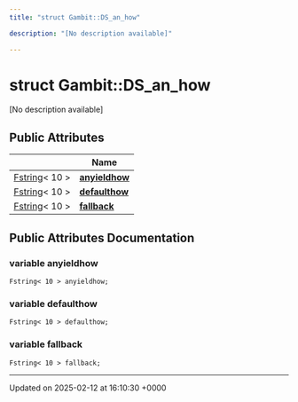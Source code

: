 ```yaml
---
title: "struct Gambit::DS_an_how"

description: "[No description available]"

---
```


# struct Gambit::DS_an_how



[No description available]

## Public Attributes

|                | Name           |
| -------------- | -------------- |
| [Fstring](/documentation/code/classes/classgambit_1_1fstring/)< 10 > | **[anyieldhow](/documentation/code/classes/structgambit_1_1ds__an__how/#variable-anyieldhow)**  |
| [Fstring](/documentation/code/classes/classgambit_1_1fstring/)< 10 > | **[defaulthow](/documentation/code/classes/structgambit_1_1ds__an__how/#variable-defaulthow)**  |
| [Fstring](/documentation/code/classes/classgambit_1_1fstring/)< 10 > | **[fallback](/documentation/code/classes/structgambit_1_1ds__an__how/#variable-fallback)**  |

## Public Attributes Documentation

### variable anyieldhow

```
Fstring< 10 > anyieldhow;
```


### variable defaulthow

```
Fstring< 10 > defaulthow;
```


### variable fallback

```
Fstring< 10 > fallback;
```


-------------------------------

Updated on 2025-02-12 at 16:10:30 +0000